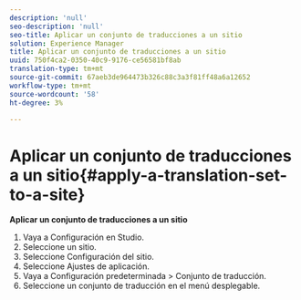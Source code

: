 ```yaml
---
description: 'null'
seo-description: 'null'
seo-title: Aplicar un conjunto de traducciones a un sitio
solution: Experience Manager
title: Aplicar un conjunto de traducciones a un sitio
uuid: 750f4ca2-0350-40c9-9176-ce56581bf8ab
translation-type: tm+mt
source-git-commit: 67aeb3de964473b326c88c3a3f81ff48a6a12652
workflow-type: tm+mt
source-wordcount: '58'
ht-degree: 3%

---
```



# Aplicar un conjunto de traducciones a un sitio{#apply-a-translation-set-to-a-site}

**Aplicar un conjunto de traducciones a un sitio**

1. Vaya a Configuración en Studio.
1. Seleccione un sitio.
1. Seleccione Configuración del sitio.
1. Seleccione Ajustes de aplicación.
1. Vaya a Configuración predeterminada > Conjunto de traducción.
1. Seleccione un conjunto de traducción en el menú desplegable.